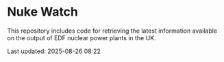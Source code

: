 # Nuke Watch

This repository includes code for retrieving the latest information available on the output of EDF nuclear power plants in the UK.

Last updated: 2025-08-26 08:22